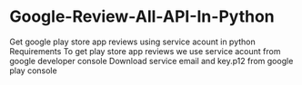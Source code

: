 # Google-Review-All-API-In-Python
Get google play store app reviews using service acount in python
Requirements
To get play store app reviews we use service acount from google developer console 
Download service email and key.p12 from google play console

